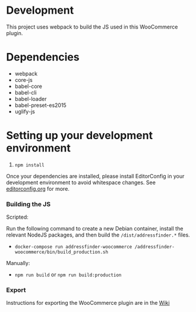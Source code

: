 # Development

This project uses webpack to build the JS used in this WooCommerce plugin.

# Dependencies
  - webpack
  - core-js
  - babel-core
  - babel-cli
  - babel-loader
  - babel-preset-es2015
  - uglify-js

# Setting up your development environment

  1. `npm install`

Once your dependencies are installed, please install EditorConfig in your development environment to avoid whitespace changes.
See [editorconfig.org](http://editorconfig.org) for more.

### Building the JS

Scripted:

Run the following command to create a new Debian container, install the relevant NodeJS
packages, and then build the `/dist/addressfinder.*` files.

 - `docker-compose run addressfinder-woocommerce /addressfinder-woocommerce/bin/build_production.sh`

Manually:

 - `npm run build` or `npm run build:production`

### Export

Instructions for exporting the WooCommerce plugin are in the [Wiki](https://github.com/abletech/wiki/tree/master/clients/addressfinder/addressfinder-woocommerce)
